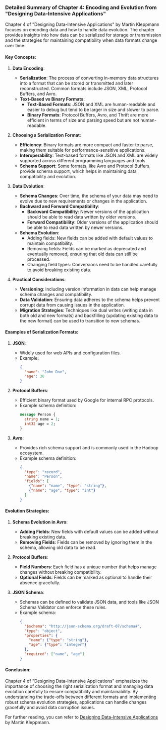### Detailed Summary of Chapter 4: Encoding and Evolution from "Designing Data-Intensive Applications"

Chapter 4 of "Designing Data-Intensive Applications" by Martin Kleppmann focuses on encoding data and how to handle data evolution. The chapter provides insights into how data can be serialized for storage or transmission and the strategies for maintaining compatibility when data formats change over time.

#### Key Concepts:

1. **Data Encoding**:
   - **Serialization**: The process of converting in-memory data structures into a format that can be stored or transmitted and later reconstructed. Common formats include JSON, XML, Protocol Buffers, and Avro.
   - **Text-Based vs Binary Formats**:
     - **Text-Based Formats**: JSON and XML are human-readable and easier to debug but tend to be larger in size and slower to parse.
     - **Binary Formats**: Protocol Buffers, Avro, and Thrift are more efficient in terms of size and parsing speed but are not human-readable.

2. **Choosing a Serialization Format**:
   - **Efficiency**: Binary formats are more compact and faster to parse, making them suitable for performance-sensitive applications.
   - **Interoperability**: Text-based formats like JSON and XML are widely supported across different programming languages and tools.
   - **Schema Support**: Some formats, like Avro and Protocol Buffers, provide schema support, which helps in maintaining data compatibility and evolution.

3. **Data Evolution**:
   - **Schema Changes**: Over time, the schema of your data may need to evolve due to new requirements or changes in the application.
   - **Backward and Forward Compatibility**:
     - **Backward Compatibility**: Newer versions of the application should be able to read data written by older versions.
     - **Forward Compatibility**: Older versions of the application should be able to read data written by newer versions.
   - **Schema Evolution**:
     - Adding fields: New fields can be added with default values to maintain compatibility.
     - Removing fields: Fields can be marked as deprecated and eventually removed, ensuring that old data can still be processed.
     - Changing field types: Conversions need to be handled carefully to avoid breaking existing data.

4. **Practical Considerations**:
   - **Versioning**: Including version information in data can help manage schema changes and compatibility.
   - **Data Validation**: Ensuring data adheres to the schema helps prevent corrupt data from causing issues in the application.
   - **Migration Strategies**: Techniques like dual writes (writing data in both old and new formats) and backfilling (updating existing data to the new format) can be used to transition to new schemas.

#### Examples of Serialization Formats:

1. **JSON**:
   - Widely used for web APIs and configuration files.
   - Example:
     ```json
     {
       "name": "John Doe",
       "age": 30
     }
     ```

2. **Protocol Buffers**:
   - Efficient binary format used by Google for internal RPC protocols.
   - Example schema definition:
     ```proto
     message Person {
       string name = 1;
       int32 age = 2;
     }
     ```

3. **Avro**:
   - Provides rich schema support and is commonly used in the Hadoop ecosystem.
   - Example schema definition:
     ```json
     {
       "type": "record",
       "name": "Person",
       "fields": [
         {"name": "name", "type": "string"},
         {"name": "age", "type": "int"}
       ]
     }
     ```

#### Evolution Strategies:

1. **Schema Evolution in Avro**:
   - **Adding Fields**: New fields with default values can be added without breaking existing data.
   - **Removing Fields**: Fields can be removed by ignoring them in the schema, allowing old data to be read.

2. **Protocol Buffers**:
   - **Field Numbers**: Each field has a unique number that helps manage changes without breaking compatibility.
   - **Optional Fields**: Fields can be marked as optional to handle their absence gracefully.

3. **JSON Schema**:
   - Schemas can be defined to validate JSON data, and tools like JSON Schema Validator can enforce these rules.
   - Example schema:
     ```json
     {
       "$schema": "http://json-schema.org/draft-07/schema#",
       "type": "object",
       "properties": {
         "name": {"type": "string"},
         "age": {"type": "integer"}
       },
       "required": ["name", "age"]
     }
     ```

#### Conclusion:

Chapter 4 of "Designing Data-Intensive Applications" emphasizes the importance of choosing the right serialization format and managing data evolution carefully to ensure compatibility and maintainability. By understanding the trade-offs between different formats and implementing robust schema evolution strategies, applications can handle changes gracefully and avoid data corruption issues.

For further reading, you can refer to [Designing Data-Intensive Applications](https://www.oreilly.com/library/view/designing-data-intensive-applications/9781491903063/) by Martin Kleppmann.